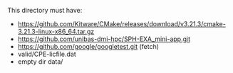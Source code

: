 This directory must have:

- https://github.com/Kitware/CMake/releases/download/v3.21.3/cmake-3.21.3-linux-x86_64.tar.gz
- https://github.com/unibas-dmi-hpc/SPH-EXA_mini-app.git
- https://github.com/google/googletest.git (fetch)
- valid/CPE-licfile.dat
- empty dir data/

